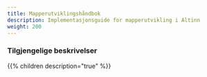 ```yaml
---
title: Mapperutviklingshåndbok
description: Implementasjonsguide for mapperutvikling i Altinn
weight: 200
---
```


### Tilgjengelige beskrivelser

{{% children description="true" %}}